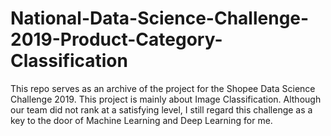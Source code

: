 # National-Data-Science-Challenge-2019-Product-Category-Classification
This repo serves as an archive of the project for the Shopee Data Science Challenge 2019. This project is mainly about Image Classification. Although our team did not rank at a satisfying level, I still regard this challenge as a key to the door of Machine Learning and Deep Learning for me.
